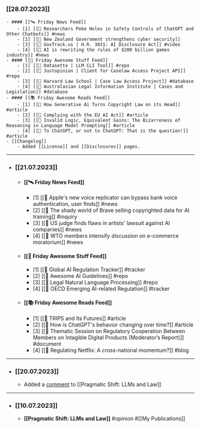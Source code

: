 ### [[28.07.2023]]
	- #### [[🛰 Friday News Feed]]
		- [1] [[🔗 Researchers Poke Holes in Safety Controls of ChatGPT and Other Chatbots]] #news
		- [2] [[🔗 New Zealand Government strengthens cyber security]]
		- [3] [[📼 GovTrack.us | H.R. 3831: AI Disclosure Act]] #video
		- [4] [[🔗 AI is rewriting the rules of $200 billion games industry]] #news
	- #### [[🧰 Friday Awesome Stuff Feed]]
		- [1] [[🔗 Datasette | LLM CLI Tool]] #repo
		- [2] [[🔗 Justopinion | Client for Caselaw Access Project API]] #repo
		- [3] [[🔗 Harvard Law School | Case Law Access Project]] #database
		- [4] [[🔗 Australasian Legal Information Institute | Cases and Legislation]] #database
	- #### [[📚 Friday Awesome Reads Feed]]
		- [1] [[📝 How Generative Ai Turns Copyright Law on its Head]] #article
		- [2] [[📝 Complying with the EU AI Act]] #article
		- [3] [[📝 Invalid Logic, Equivalent Gains: The Bizarreness of Reasoning in Language Model Prompting]] #article
		- [4] [[📝 To ChatGPT, or not to ChatGPT: That is the question!]] #article
	- [[Changelog]]
		- Added [[License]] and [[Disclosures]] pages.
- ---
- ### [[21.07.2023]]
	- #### [[🛰 Friday News Feed]]
		- [1] [[🔗 Apple's new voice replicator can bypass bank voice authentication, user finds]] #news
		- [2] [[🔗 The shady world of Brave selling copyrighted data for AI training]] #inquiry
		- [3] [[🔗 US judge finds flaws in artists' lawsuit against AI companies]] #news
		- [4] [[🔗 WTO members intensify discussion on e-commerce moratorium]] #news
	- #### [[🧰 Friday Awesome Stuff Feed]]
		- [1] [[🔗 Global AI Regulation Tracker]] #tracker
		- [2] [[🔗 Awesome AI Guidelines]] #repo
		- [3] [[🔗 Legal Natural Language Processing]] #repo
		- [4] [[🔗 OECD Emerging AI-related Regulation]] #tracker
	- #### [[📚 Friday Awesome Reads Feed]]
		- [1] [[📝 TRIPS and Its Futures]] #article
		- [2] [[📝 How is ChatGPT's behavior changing over time?]] #article
		- [3] [[📄 Thematic Session on Regulatory Cooperation Between Members on Intagible Digital Products (Moderator’s Report)]] #document
		- [4] [[🔗 Regulating Netflix: A cross-national momentum?]] #blog
- ---
- ### [[20.07.2023]]
	- Added a [comment](((64ae18ef-8b6a-4137-a013-e9f60ac5f40a))) to [[Pragmatic Shift: LLMs and Law]]
- ---
- ### [[10.07.2023]]
	- **[[Pragmatic Shift: LLMs and Law]]** #opinion #[[My Publications]]